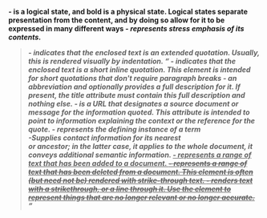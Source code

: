 <strong>  - is a logical state, and bold is a physical state. Logical states separate presentation from the content, and by doing so allow for it to be expressed in many different ways
<em> - represents stress emphasis of its contents.
<blockquote> -  indicates that the enclosed text is an extended quotation. Usually, this is rendered visually by indentation.
<q> - indicates that the enclosed text is a short inline quotation. This element is intended for short quotations that don't require paragraph breaks
<abbr> - an abbreviation and optionally provides a full description for it. If present, the title attribute must contain this full description and nothing else.
<cite> - is a URL that designates a source document or message for the information quoted. This attribute is intended to point to information explaining the context or the reference for the quote.
<dfn> - represents the defining instance of a term 
<address> -Supplies contact information for its nearest <article> or <body> ancestor; in the latter case, it applies to the whole document, it conveys additional semantic information.
<ins> - represents a range of text that has been added to a document.
<del> - represents a range of text that has been deleted from a document. This element is often (but need not be) rendered with strike-through text.
<s> - renders text with a strikethrough, or a line through it. Use the <s> element to represent things that are no longer relevant or no longer accurate. 